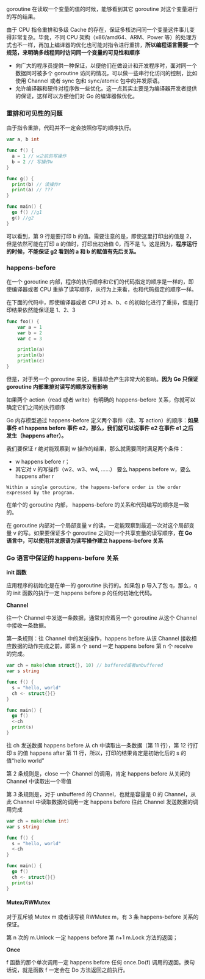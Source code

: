 goroutine 在读取一个变量的值的时候，能够看到其它 goroutine 对这个变量进行的写的结果。

由于 CPU 指令重排和多级 Cache 的存在，保证多核访问同一个变量这件事儿变得非常复杂。毕竟，不同 CPU 架构（x86/amd64、ARM、Power 等）的处理方式也不一样，再加上编译器的优化也可能对指令进行重排，**所以编程语言需要一个规范，来明确多线程同时访问同一个变量的可见性和顺序**

* 向广大的程序员提供一种保证，以便他们在做设计和开发程序时，面对同一个数据同时被多个 goroutine 访问的情况，可以做一些串行化访问的控制，比如使用 Channel 或者 sync 包和 sync/atomic 包中的并发原语。
* 允许编译器和硬件对程序做一些优化。这一点其实主要是为编译器开发者提供的保证，这样可以方便他们对 Go 的编译器做优化。

### 重排和可见性的问题 ###

由于指令重排，代码并不一定会按照你写的顺序执行。

```go
var a, b int

func f() {
  a = 1 // w之前的写操作
  b = 2 // 写操作w
}

func g() {
  print(b) // 读操作r
  print(a) // ???
}

func main() {
  go f() //g1
  g() //g2
}
```

可以看到，第 9 行是要打印 b 的值。需要注意的是，即使这里打印出的值是 2，但是依然可能在打印 a 的值时，打印出初始值 0，而不是 1。这是因为，**程序运行的时候，不能保证 g2 看到的 a 和 b 的赋值有先后关系。**



### happens-before ###

在一个 goroutine 内部，程序的执行顺序和它们的代码指定的顺序是一样的，即使编译器或者 CPU 重排了读写顺序，从行为上来看，也和代码指定的顺序一样。

在下面的代码中，即使编译器或者 CPU 对 a、b、c 的初始化进行了重排，但是打印结果依然能保证是 1、2、3

```go
func foo() {
    var a = 1
    var b = 2
    var c = 3

    println(a)
    println(b)
    println(c)
}
```

但是，对于另一个 goroutine 来说，重排却会产生非常大的影响。**因为 Go 只保证 goroutine 内部重排对读写的顺序没有影响**

如果两个 action（read 或者 write）有明确的 happens-before 关系，你就可以确定它们之间的执行顺序

Go 内存模型通过 happens-before 定义两个事件（读、写 action）的顺序：**如果事件 e1 happens before 事件 e2，那么，我们就可以说事件 e2 在事件 e1 之后发生（happens after）。**

我们要保证 r 绝对能观察到 w 操作的结果，那么就需要同时满足两个条件：

* w happens before r；
* 其它对 v 的写操作（w2、w3、w4, ......） 要么 happens before w，要么 happens after r

```
Within a single goroutine, the happens-before order is the order expressed by the program.
```

在单个的 goroutine 内部， happens-before 的关系和代码编写的顺序是一致的。

在 goroutine 内部对一个局部变量 v 的读，一定能观察到最近一次对这个局部变量 v 的写。如果要保证多个 goroutine 之间对一个共享变量的读写顺序，**在 Go 语言中，可以使用并发原语为读写操作建立 happens-before 关系**

### Go 语言中保证的 happens-before 关系 ###

**init 函数**

应用程序的初始化是在单一的 goroutine 执行的。如果包 p 导入了包 q，那么，q 的 init 函数的执行一定 happens before p 的任何初始化代码。

**Channel**

往一个 Channel 中发送一条数据，通常对应着另一个 goroutine 从这个 Channel 中接收一条数据。

第一条规则：往 Channel 中的发送操作，happens before 从该 Channel 接收相应数据的动作完成之前，即第 n 个 send 一定 happens before 第 n 个 receive 的完成。

```go
var ch = make(chan struct{}, 10) // buffered或者unbuffered
var s string

func f() {
  s = "hello, world"
  ch <- struct{}{}
}

func main() {
  go f()
  <-ch
  print(s)
}
```

往 ch 发送数据 happens before 从 ch 中读取出一条数据（第 11 行），第 12 行打印 s 的值 happens after 第 11 行，所以，打印的结果肯定是初始化后的 s 的值“hello world”

第 2 条规则是，close 一个 Channel 的调用，肯定 happens before 从关闭的 Channel 中读取出一个零值

第 3 条规则是，对于 unbuffered 的 Channel，也就是容量是 0 的 Channel，从此 Channel 中读取数据的调用一定 happens before 往此 Channel 发送数据的调用完成

```go
var ch = make(chan int)
var s string

func f() {
  s = "hello, world"
  <-ch
}

func main() {
  go f()
  ch <- struct{}{}
  print(s)
}
```

#### Mutex/RWMutex ####

对于互斥锁 Mutex m 或者读写锁 RWMutex m，有 3 条 happens-before 关系的保证。

第 n 次的 m.Unlock 一定 happens before 第 n+1 m.Lock 方法的返回；

**Once**

f 函数的那个单次调用一定 happens before 任何 once.Do(f) 调用的返回。换句话说，就是函数 f 一定会在 Do 方法返回之前执行。















